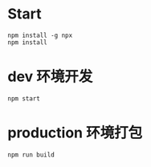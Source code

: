 # Start

```shell
npm install -g npx
npm install
```

# dev 环境开发

```shell
npm start
```

# production 环境打包

```shell
npm run build
```
